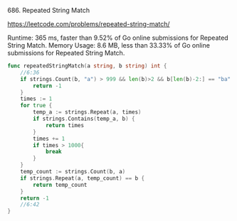 686. Repeated String Match


https://leetcode.com/problems/repeated-string-match/


Runtime: 365 ms, faster than 9.52% of Go online submissions for Repeated String Match.
Memory Usage: 8.6 MB, less than 33.33% of Go online submissions for Repeated String Match.



```go
func repeatedStringMatch(a string, b string) int {
    //6:36
    if strings.Count(b, "a") > 999 && len(b)>2 && b[len(b)-2:] == "ba" {
        return -1
    }
    times := 1
    for true {
        temp_a := strings.Repeat(a, times)
        if strings.Contains(temp_a, b) {
            return times
        }
        times += 1
        if times > 1000{
            break
        }
    }
    temp_count := strings.Count(b, a)
    if strings.Repeat(a, temp_count) == b {
        return temp_count
    }
    return -1
    //6:42
}
```

